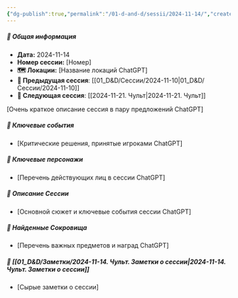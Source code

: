 ```yaml
---
{"dg-publish":true,"permalink":"/01-d-and-d/sessii/2024-11-14/","created":"2024-11-14T19:58:19.671+03:00","updated":"2024-11-14T20:28:00.204+03:00"}
---
```



##### 📅 Общая информация

- **Дата:** 2024-11-14
- **Номер cессии:** [Номер]
- **🗺️ Локации:** [Название локаций ChatGPT]
- **🔗 Предыдущая сессия**: [[01_D&D/Сессии/2024-11-10\|01_D&D/Сессии/2024-11-10]]
- **🔗 Следующая сессия**: [[2024-11-21. Чульт\|2024-11-21. Чульт]]

[Очень краткое описание сессия в пару предложений ChatGPT]
##### 🔑 **Ключевые события** 
- [Критические решения, принятые игроками ChatGPT]
##### 🧍 **Ключевые персонажи** 
- [Перечень действующих лиц в сессии ChatGPT]
##### 📖 **Описание Сессии** 
- [Основной сюжет и ключевые события сессии ChatGPT]
##### 💎 **Найденные Сокровища** 
- [Перечень важных предметов и наград ChatGPT]
##### 📝 **[[01_D&D/Заметки/2024-11-14. Чульт. Заметки о сессии\|2024-11-14. Чульт. Заметки о сессии]]**
- [Сырые заметки о сессии]

